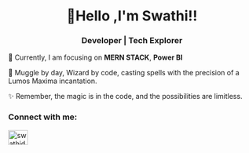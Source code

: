 <h1 align="center">👋Hello ,I'm Swathi!!</h1>
<h3 align="center">Developer | Tech Explorer</h3>


🌱 Currently, I am focusing on **MERN STACK**, **Power BI**


🔮 Muggle by day, Wizard by code, casting spells with the precision of a Lumos Maxima incantation.


✨ Remember, the magic is in the code, and the possibilities are limitless.


<h3 align="left">Connect with me:</h3>
<p align="left">
<a href="https://linkedin.com/in/swathidharmasankaran" target="blank"><img align="center" src="https://raw.githubusercontent.com/rahuldkjain/github-profile-readme-generator/master/src/images/icons/Social/linked-in-alt.svg" alt="swathidharmasankaran" height="30" width="40" /></a>
</p>

